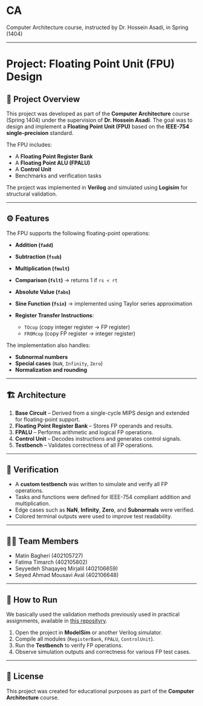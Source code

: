 # CA
Computer Architecture course, instructed by Dr. Hossein Asadi, in Spring (1404)

---

# Project: Floating Point Unit (FPU) Design

## 📘 Project Overview

This project was developed as part of the **Computer Architecture** course (Spring 1404) under the supervision of **Dr. Hossein Asadi**.
The goal was to design and implement a **Floating Point Unit (FPU)** based on the **IEEE-754 single-precision** standard.

The FPU includes:

* A **Floating Point Register Bank**
* A **Floating Point ALU (FPALU)**
* A **Control Unit**
* Benchmarks and verification tasks

The project was implemented in **Verilog** and simulated using **Logisim** for structural validation.

---

## ⚙️ Features

The FPU supports the following floating-point operations:

* **Addition (`fadd`)**
* **Subtraction (`fsub`)**
* **Multiplication (`fmult`)**
* **Comparison (`fslt`)** → returns 1 if `rs < rt`
* **Absolute Value (`fabs`)**
* **Sine Function (`fsin`)** → implemented using Taylor series approximation
* **Register Transfer Instructions**:

  * `TOcop` (copy integer register → FP register)
  * `FROMcop` (copy FP register → integer register)

The implementation also handles:

* **Subnormal numbers**
* **Special cases** (`NaN`, `Infinity`, `Zero`)
* **Normalization and rounding**

---

## 🏗️ Architecture

1. **Base Circuit** – Derived from a single-cycle MIPS design and extended for floating-point support.
2. **Floating Point Register Bank** – Stores FP operands and results.
3. **FPALU** – Performs arithmetic and logical FP operations.
4. **Control Unit** – Decodes instructions and generates control signals.
5. **Testbench** – Validates correctness of all FP operations.

---

## 🧪 Verification

* A **custom testbench** was written to simulate and verify all FP operations.
* Tasks and functions were defined for IEEE-754 compliant addition and multiplication.
* Edge cases such as **NaN**, **Infinity**, **Zero**, and **Subnormals** were verified.
* Colored terminal outputs were used to improve test readability.

---

## 👩‍💻 Team Members

* Matin Bagheri (402105727)
* Fatima Timarch (402105802)
* Seyyedeh Shaqayeq Mirjalil (402106659)
* Seyed Ahmad Mousavi Aval (402106648)

---

## 🚀 How to Run
We basically used the validation methods previously used in practical assignments, available in [this reposityry](https://github.com/MahdiGMK/SUT_CA_4032_ProfAsadi_Judgement_System).
1. Open the project in **ModelSim** or another Verilog simulator.
2. Compile all modules (`RegisterBank`, `FPALU`, `ControlUnit`).
3. Run the **Testbench** to verify FP operations.
4. Observe simulation outputs and correctness for various FP test cases.

---

## 📜 License

This project was created for educational purposes as part of the **Computer Architecture** course.

